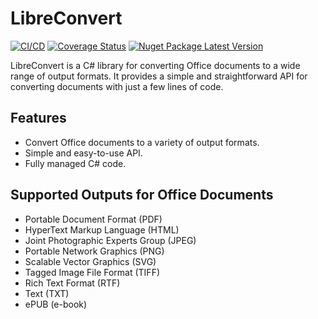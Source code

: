 # LibreConvert
[![CI/CD](https://github.com/litenova/LibreConvert/actions/workflows/release.yml/badge.svg)](https://github.com/litenova/LibreConvert/actions/workflows/release.yml)
[![Coverage Status](https://coveralls.io/repos/github/litenova/LibreConvert/badge.svg)](https://coveralls.io/github/litenova/LibreConvert)
[![Nuget Package Latest Version](https://img.shields.io/nuget/vpre/LibreConvert.svg)](https://www.nuget.org/packages/LibreConvert)

LibreConvert is a C# library for converting Office documents to a wide range of output formats. It provides a simple and straightforward API for converting documents with just a few lines of code.

## Features
* Convert Office documents to a variety of output formats.
* Simple and easy-to-use API.
* Fully managed C# code.

## Supported Outputs for Office Documents

* Portable Document Format (PDF)
* HyperText Markup Language (HTML)
* Joint Photographic Experts Group (JPEG)
* Portable Network Graphics (PNG)
* Scalable Vector Graphics (SVG)
* Tagged Image File Format (TIFF)
* Rich Text Format (RTF)
* Text (TXT)
* ePUB (e-book)
